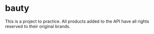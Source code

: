 # bauty

This is a project to practice. All products added to the API have all rights reserved to their original brands. 
